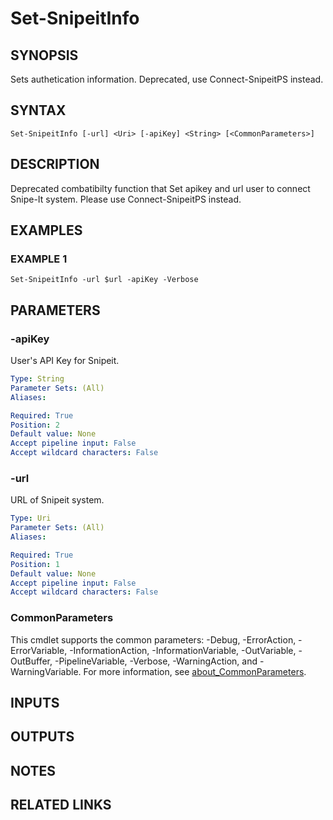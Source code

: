 ﻿---
external help file: SnipeitPS-help.xml
Module Name: snipeitps
online version:
schema: 2.0.0
---

# Set-SnipeitInfo

## SYNOPSIS
Sets authetication information.
Deprecated, use Connect-SnipeitPS instead.

## SYNTAX

```
Set-SnipeitInfo [-url] <Uri> [-apiKey] <String> [<CommonParameters>]
```

## DESCRIPTION
Deprecated combatibilty function that Set apikey and url user to connect Snipe-It system.
Please use Connect-SnipeitPS instead.

## EXAMPLES

### EXAMPLE 1
```
Set-SnipeitInfo -url $url -apiKey -Verbose
```

## PARAMETERS

### -apiKey
User's API Key for Snipeit.

```yaml
Type: String
Parameter Sets: (All)
Aliases:

Required: True
Position: 2
Default value: None
Accept pipeline input: False
Accept wildcard characters: False
```

### -url
URL of Snipeit system.

```yaml
Type: Uri
Parameter Sets: (All)
Aliases:

Required: True
Position: 1
Default value: None
Accept pipeline input: False
Accept wildcard characters: False
```

### CommonParameters
This cmdlet supports the common parameters: -Debug, -ErrorAction, -ErrorVariable, -InformationAction, -InformationVariable, -OutVariable, -OutBuffer, -PipelineVariable, -Verbose, -WarningAction, and -WarningVariable. For more information, see [about_CommonParameters](http://go.microsoft.com/fwlink/?LinkID=113216).

## INPUTS

## OUTPUTS

## NOTES

## RELATED LINKS

